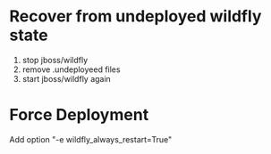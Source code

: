 # Recover from undeployed wildfly state

1. stop jboss/wildfly
2. remove .undeployeed files
3. start jboss/wildfly again

# Force Deployment

Add option "-e wildfly_always_restart=True"
